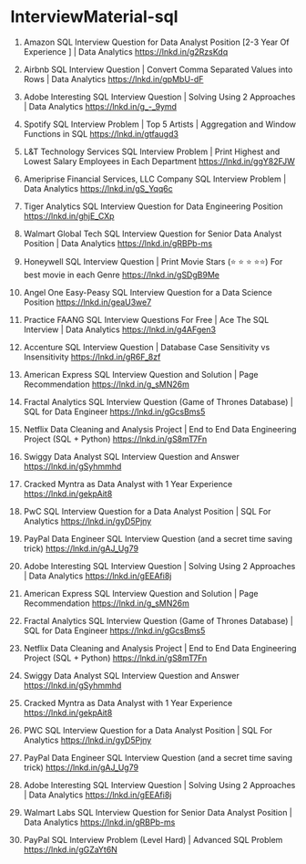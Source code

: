 # InterviewMaterial-sql  
1. Amazon SQL Interview Question for Data Analyst Position [2-3 Year Of Experience ] | Data Analytics
https://lnkd.in/g2RzsKdq


2. Airbnb SQL Interview Question | Convert Comma Separated Values into Rows | Data Analytics
https://lnkd.in/gpMbU-dF


3. Adobe Interesting SQL Interview Question | Solving Using 2 Approaches | Data Analytics
https://lnkd.in/g_-_9ymd


4. Spotify SQL Interview Problem | Top 5 Artists | Aggregation and Window Functions in SQL
https://lnkd.in/gtfaugd3


5. L&T Technology Services SQL Interview Problem | Print Highest and Lowest Salary Employees in Each Department
https://lnkd.in/ggY82FJW


6. Ameriprise Financial Services, LLC Company SQL Interview Problem | Data Analytics
https://lnkd.in/gS_Yqq6c


7. Tiger Analytics SQL Interview Question for Data Engineering Position
https://lnkd.in/ghjE_CXp


8. Walmart Global Tech SQL Interview Question for Senior Data Analyst Position | Data Analytics
https://lnkd.in/gRBPb-ms


9. Honeywell SQL Interview Question | Print Movie Stars (⭐ ⭐ ⭐ ⭐⭐) For best movie in each Genre
https://lnkd.in/gSDgB9Me


10. Angel One Easy-Peasy SQL Interview Question for a Data Science Position
https://lnkd.in/geaU3we7


11. Practice FAANG SQL Interview Questions For Free | Ace The SQL Interview | Data Analytics
https://lnkd.in/g4AFgen3


12. Accenture SQL Interview Question | Database Case Sensitivity vs Insensitivity
https://lnkd.in/gR6F_8zf


13. American Express SQL Interview Question and Solution | Page Recommendation
https://lnkd.in/g_sMN26m


14. Fractal Analytics SQL Interview Question (Game of Thrones Database) | SQL for Data Engineer
https://lnkd.in/gGcsBms5


15. Netflix Data Cleaning and Analysis Project | End to End Data Engineering Project (SQL + Python)
https://lnkd.in/gS8mT7Fn


16. Swiggy Data Analyst SQL Interview Question and Answer
https://lnkd.in/gSyhmmhd


17. Cracked Myntra as Data Analyst with 1 Year Experience
https://lnkd.in/gekpAit8


18. PwC SQL Interview Question for a Data Analyst Position | SQL For Analytics
https://lnkd.in/gyD5Pjny


19. PayPal Data Engineer SQL Interview Question (and a secret time saving trick)
https://lnkd.in/gAJ_Ug79


20. Adobe Interesting SQL Interview Question | Solving Using 2 Approaches | Data Analytics
https://lnkd.in/gEEAfi8j

1. American Express SQL Interview Question and Solution | Page Recommendation
https://lnkd.in/g_sMN26m


2. Fractal Analytics SQL Interview Question (Game of Thrones Database) | SQL for Data Engineer
https://lnkd.in/gGcsBms5


3. Netflix Data Cleaning and Analysis Project | End to End Data Engineering Project (SQL + Python)
https://lnkd.in/gS8mT7Fn


4. Swiggy Data Analyst SQL Interview Question and Answer
https://lnkd.in/gSyhmmhd


5. Cracked Myntra as Data Analyst with 1 Year Experience
https://lnkd.in/gekpAit8


6. PWC SQL Interview Question for a Data Analyst Position | SQL For Analytics
https://lnkd.in/gyD5Pjny


7. PayPal Data Engineer SQL Interview Question (and a secret time saving trick)
https://lnkd.in/gAJ_Ug79


8. Adobe Interesting SQL Interview Question | Solving Using 2 Approaches | Data Analytics
https://lnkd.in/gEEAfi8j


9. Walmart Labs SQL Interview Question for Senior Data Analyst Position | Data Analytics
https://lnkd.in/gRBPb-ms


10. PayPal SQL Interview Problem (Level Hard) | Advanced SQL Problem
https://lnkd.in/gGZaYt6N
